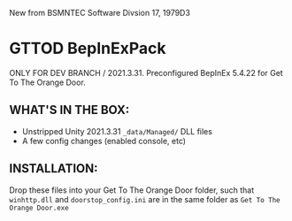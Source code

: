 New from BSMNTEC Software Divsion 17, 1979D3
# GTTOD BepInExPack
ONLY FOR DEV BRANCH / 2021.3.31.
Preconfigured BepInEx 5.4.22 for Get To The Orange Door.
## WHAT'S IN THE BOX:
 - Unstripped Unity 2021.3.31 `_data/Managed/` DLL files
 - A few config changes (enabled console, etc)
## INSTALLATION:
Drop these files into your Get To The Orange Door folder, such that `winhttp.dll` and `doorstop_config.ini` are in the same folder as `Get To The Orange Door.exe`
